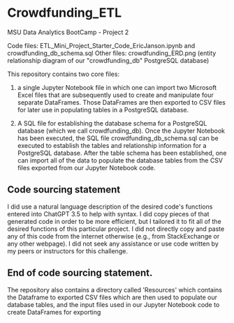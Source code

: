 # Crowdfunding_ETL
 MSU Data Analytics BootCamp - Project 2

Code files: ETL_Mini_Project_Starter_Code_EricJanson.ipynb and crowdfunding_db_schema.sql
Other files: crowdfunding_ERD.png (entity relationship diagram of our "crowdfunding_db" PostgreSQL database)

This repository contains two core files: 

1. a single Jupyter Notebook file in which one can import two Microsoft Excel files that are subsequently used to create and manipulate four separate DataFrames. Those DataFrames are then exported to CSV files for later use in populating tables in a PostgreSQL database.

2. A SQL file for establishing the database schema for a PostgreSQL database (which we call crowdfunding_db). Once the Jupyter Notebook has been executed, the SQL file crowdfunding_db_schema.sql can be executed to establish the tables and relationship information for a PostgreSQL database. After the table schema has been established, one can import all of the data to populate the database tables from the CSV files exported from our Jupyter Notebook code.

Code sourcing statement
-----------------------
I did use a natural language description of the desired code's functions entered into ChatGPT 3.5 to help with syntax. I did copy pieces of that generated code in order to be more efficient, but I tailored it to fit all of the desired functions of this particular project. I did not directly copy and paste any of this code from the internet otherwise (e.g., from StackExchange or any other webpage). I did not seek any assistance or use code written by my peers or instructors for this challenge.

End of code sourcing statement.
-----------------------

The repository also contains a directory called 'Resources' which contains the Dataframe to exported CSV files which are then used to populate our database tables, and the input files used in our Jupyter Notebook code to create DataFrames for exporting
